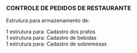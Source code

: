### CONTROLE DE PEDIDOS DE RESTAURANTE

Estrutura para armazenamento de: 

1 estrutura para: Cadastro dos pratos <br>
1 estrutura para: Cadastro de bebidas <br>
1 estrutura para: Cadastro de sobremesas
